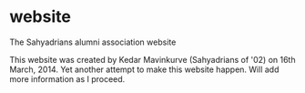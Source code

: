 website
=======

The Sahyadrians alumni association website

This website was created by Kedar Mavinkurve (Sahyadrians of '02) on 16th March, 2014. Yet another attempt to make this website happen. Will add more information as I proceed.
